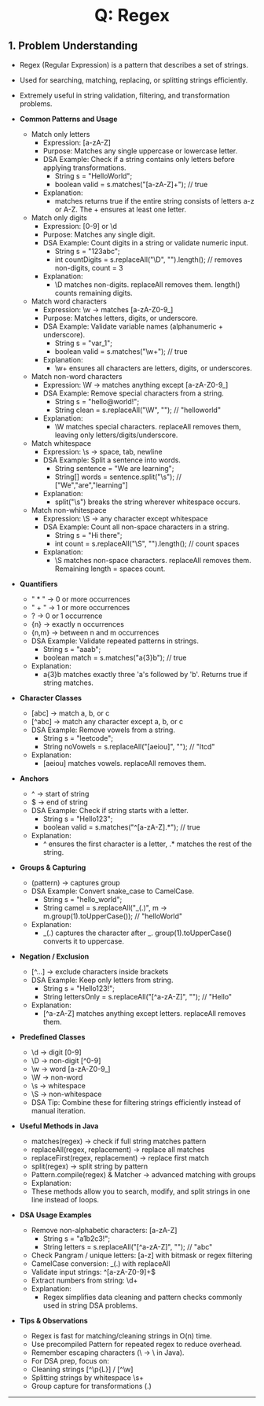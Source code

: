 <!-- #region Regex -->

<h1 style="text-align:center; font-size:2.5em; font-weight:bold;">Q: Regex</h1>

## 1. Problem Understanding

- Regex (Regular Expression) is a pattern that describes a set of strings.
- Used for searching, matching, replacing, or splitting strings efficiently.
- Extremely useful in string validation, filtering, and transformation problems.

- **Common Patterns and Usage**
    - Match only letters
      * Expression: [a-zA-Z]
      * Purpose: Matches any single uppercase or lowercase letter.
      * DSA Example: Check if a string contains only letters before applying transformations.
        * String s = "HelloWorld";
        * boolean valid = s.matches("[a-zA-Z]+"); // true
      * Explanation:
        * matches returns true if the entire string consists of letters a-z or A-Z. The + ensures at least one letter.
    - Match only digits
      * Expression: [0-9] or \\d
      * Purpose: Matches any single digit.
      * DSA Example: Count digits in a string or validate numeric input.
        * String s = "123abc";
        * int countDigits = s.replaceAll("\\D", "").length(); // removes non-digits, count = 3
      * Explanation:
        * \\D matches non-digits. replaceAll removes them. length() counts remaining digits.
    - Match word characters
      * Expression: \\w → matches [a-zA-Z0-9_]
      * Purpose: Matches letters, digits, or underscore.
      * DSA Example: Validate variable names (alphanumeric + underscore).
        * String s = "var_1";
        * boolean valid = s.matches("\\w+"); // true
      * Explanation:
        * \\w+ ensures all characters are letters, digits, or underscores.
    - Match non-word characters
      * Expression: \\W → matches anything except [a-zA-Z0-9_]
      * DSA Example: Remove special characters from a string.
        * String s = "hello@world!";
        * String clean = s.replaceAll("\\W", ""); // "helloworld"
      * Explanation:
        * \\W matches special characters. replaceAll removes them, leaving only letters/digits/underscore.
    - Match whitespace
      * Expression: \\s → space, tab, newline
      * DSA Example: Split a sentence into words.
        * String sentence = "We are learning";
        * String[] words = sentence.split("\\s"); // ["We","are","learning"]
      * Explanation:
        * split("\\s") breaks the string wherever whitespace occurs.
    - Match non-whitespace
      * Expression: \\S → any character except whitespace
      * DSA Example: Count all non-space characters in a string.
        * String s = "Hi there";
        * int count = s.replaceAll("\\S", "").length(); // count spaces
      * Explanation:
        * \\S matches non-space characters. replaceAll removes them. Remaining length = spaces count.

- **Quantifiers**
    - " * " → 0 or more occurrences
    - " + "  → 1 or more occurrences
    - ? → 0 or 1 occurrence
    - {n} → exactly n occurrences
    - {n,m} → between n and m occurrences
    - DSA Example: Validate repeated patterns in strings.
      * String s = "aaab";
      * boolean match = s.matches("a{3}b"); // true
    - Explanation:
      * a{3}b matches exactly three 'a's followed by 'b'. Returns true if string matches.

- **Character Classes**
    - [abc] → match a, b, or c
    - [^abc] → match any character except a, b, or c
    - DSA Example: Remove vowels from a string.
      * String s = "leetcode";
      * String noVowels = s.replaceAll("[aeiou]", ""); // "ltcd"
    - Explanation:
      * [aeiou] matches vowels. replaceAll removes them.

- **Anchors**
    - ^ → start of string
    - $ → end of string
    - DSA Example: Check if string starts with a letter.
      * String s = "Hello123";
      * boolean valid = s.matches("^[a-zA-Z].*"); // true
    - Explanation:
      * ^ ensures the first character is a letter, .* matches the rest of the string.

- **Groups & Capturing**
    - (pattern) → captures group
    - DSA Example: Convert snake_case to CamelCase.
      * String s = "hello_world";
      * String camel = s.replaceAll("_(.)", m -> m.group(1).toUpperCase()); // "helloWorld"
    - Explanation:
      * _(.) captures the character after _. group(1).toUpperCase() converts it to uppercase.

- **Negation / Exclusion**
    - [^...] → exclude characters inside brackets
    - DSA Example: Keep only letters from string.
      * String s = "Hello123!";
      * String lettersOnly = s.replaceAll("[^a-zA-Z]", ""); // "Hello"
    - Explanation:
      * [^a-zA-Z] matches anything except letters. replaceAll removes them.

- **Predefined Classes**
    - \\d → digit [0-9]
    - \\D → non-digit [^0-9]
    - \\w → word [a-zA-Z0-9_]
    - \\W → non-word
    - \\s → whitespace
    - \\S → non-whitespace
    - DSA Tip: Combine these for filtering strings efficiently instead of manual iteration.

- **Useful Methods in Java**
    - matches(regex) → check if full string matches pattern
    - replaceAll(regex, replacement) → replace all matches
    - replaceFirst(regex, replacement) → replace first match
    - split(regex) → split string by pattern
    - Pattern.compile(regex) & Matcher → advanced matching with groups
    - Explanation:
    - These methods allow you to search, modify, and split strings in one line instead of loops.

- **DSA Usage Examples**
    - Remove non-alphabetic characters: [a-zA-Z]
      * String s = "a1b2c3!";
      * String letters = s.replaceAll("[^a-zA-Z]", ""); // "abc"
    - Check Pangram / unique letters: [a-z] with bitmask or regex filtering
    - CamelCase conversion: _(.) with replaceAll
    - Validate input strings: ^[a-zA-Z0-9]+$
    - Extract numbers from string: \\d+
    - Explanation:
      * Regex simplifies data cleaning and pattern checks commonly used in string DSA problems.

- **Tips & Observations**
    - Regex is fast for matching/cleaning strings in O(n) time.
    - Use precompiled Pattern for repeated regex to reduce overhead.
    - Remember escaping characters (\ → \\ in Java).
    - For DSA prep, focus on:
    - Cleaning strings [^\p{L}] / [^\w]
    - Splitting strings by whitespace \\s+
    - Group capture for transformations (.)
---

<!-- #endregion -->
